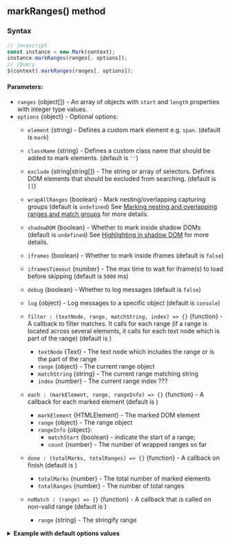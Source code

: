 
## markRanges() method
### Syntax
``` js
// javascript
const instance = new Mark(context);
instance.markRanges(ranges[, options]);
// jQuery
$(context).markRanges(ranges[, options]);
```
#### Parameters:
* `ranges` {object[]} - An array of objects with `start` and `length` properties with integer type values.
* `options` {object} - Optional options:
  * `element` {string} - Defines a custom mark element e.g. `span`. (default is `mark`)
  * `className` {string} - Defines a custom class name that should be added to mark elements. (default is `''`)
  * `exclude` {string|string[]} - The string or array of selectors. Defines DOM elements that should be excluded from searching. (default is `[]`)
  * `wrapAllRanges` {boolean} - Mark nesting/overlapping capturing groups  (default is `undefined`)
    See [Marking nesting and overlapping ranges and match groups](nesting-overlapping.md) for more details.

  * `shadowDOM` {boolean} - Whether to mark inside shadow DOMs (default is `undefined`)
    See [Highlighting in shadow DOM](shadow-dom.md) for more details.
  * `iframes` {boolean} - Whether to mark inside iframes (default is `false`)
  * `iframesTimeout` {number} - The max time to wait for iframe(s) to load before skipping (default is `5000` ms)
  * `debug` {boolean} - Whether to log messages (default is `false`)
  * `log` {object} - Log messages to a specific object (default is `console`)

  * `filter : (textNode, range, matchString, index) => {}` {function} - A callback to filter matches. It calls for each range (if a range is located across several elements, it calls for each text node which is part of the range) (default is )
    * `textNode` {Text} - The text node which includes the range or is the part of the range
    * `range` {object} - The current range object
    * `matchString` {string} - The current range matching string
    * `index` {number} - The current range index ???

  * `each : (markElement, range, rangeInfo) => {}` {function} - A callback for each marked element (default is )
    * `markElement` {HTMLElement} - The marked DOM element
    * `range` {object} - The range object
    * `rangeInfo` {object}:
      * `matchStart` {boolean} - indicate the start of a range;
      * `count` {number} - The number of wrapped ranges so far

  * `done : (totalMarks, totalRanges) => {}` {function} - A callback on finish (default is )
    * `totalMarks` {number} - The total number of marked elements
    * `totalRanges` {number} - The number of total ranges

  * `noMatch : (range) => {}` {function} - A callback that is called on non-valid range (default is )
    * `range` {string} - The stringify range

<details id="internal-code">
<summary><b>Example with default options values</b></summary>

<pre><code class="language-js">const options = {
    element : 'mark',
    className : '',
    exclude : [],
    
	wrapAllRanges : false,
	
	shadowDOM : false,
    iframes : false,
    iframesTimeout : 5000,
    
    filter : (textNode, range, matchingString, index) => {
        return true; // must return either true or false
    },
    each : (markElement, range, rangeInfo) => {},
    done : (totalMarks, totalMatches) => {},
    noMatch : (range) => {},
    debug : false,
    log : window.console
};
</code></pre>

JavaScript:

<pre><code class='lang-javascript'>
const instance = new Mark(document.querySelector('selector')),
  ranges = [{ start: 0, length: 5 }, { start: 6, length: 5 }];

instance.markRanges(ranges, options);
</code></pre>

jQuery:

<pre><code class='lang-javascript'>$('selector').markRanges(ranges, options);</code></pre>
</details>
